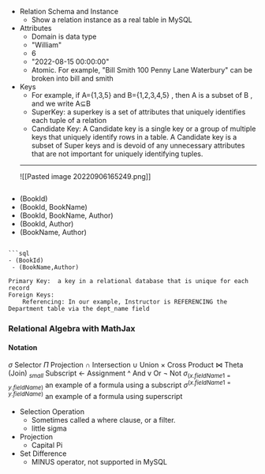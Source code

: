 
- Relation Schema and Instance
	- Show a relation instance as a real table in MySQL
- Attributes
	- Domain is data type
	- "William"
	- 6
	- "2022-08-15 00:00:00"
	- Atomic.  For example, "Bill Smith 100 Penny Lane Waterbury" can be broken into bill and smith
- Keys
	- For example, if A={1,3,5} and B={1,2,3,4,5} , then A is a subset of B , and we write A⊆B
	- SuperKey: a superkey is a set of attributes that uniquely identifies each tuple of a relation
	- Candidate Key: A Candidate key is a single key or a group of multiple keys that uniquely identify rows in a table.
		A Candidate key is a subset of Super keys and is devoid of any unnecessary attributes that are not important for uniquely identifying tuples.
	****
	![[Pasted image 20220906165249.png]]
	```sql
 - (BookId) 
 - (BookId, BookName) 
 - (BookId, BookName, Author) 
 - (BookId, Author)
 - (BookName, Author)
```

```sql
- (BookId) 
 - (BookName,Author)
```
	
	Primary Key:  a key in a relational database that is unique for each record
	Foreign Keys:
		Referencing: In our example, Instructor is REFERENCING the Department table via the dept_name field
	
### Relational Algebra with MathJax

#### Notation
$\sigma$ Selector
$\Pi$ Projection
$\cap$ Intersection
$\cup$ Union
$\times$ Cross Product
$\Join$ Theta (Join)
$_{small}$   Subscript
$\leftarrow$ Assignment
^ And
v Or
$\neg$ Not
$\sigma$$_{(x.fieldName1 = y.fieldName)}$  an example of a formula using a subscript
$\sigma$$^{(x.fieldName1 = y.fieldName)}$  an example of a formula using superscript


- Selection Operation
	- Sometimes called a where clause, or a filter.
	- little sigma
- Projection
	- Capital Pi
- Set Difference
	- MINUS operator, not supported in MySQL



